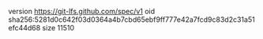 version https://git-lfs.github.com/spec/v1
oid sha256:5281d0c642f03d0364a4b7cbd65ebf9ff777e42a7fcd9c83d2c31a51efc44d68
size 11510
